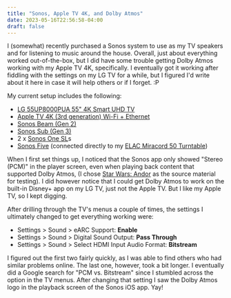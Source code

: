 ```yaml
---
title: "Sonos, Apple TV 4K, and Dolby Atmos"
date: 2023-05-16T22:56:58-04:00
draft: false
---
```


I (somewhat) recently purchased a Sonos system to use as my TV speakers and for listening to music around the house. Overall, just about everything worked out-of-the-box, but I did have some trouble getting Dolby Atmos working with my Apple TV 4K, specifically. I eventually got it working after fiddling with the settings on my LG TV for a while, but I figured I'd write about it here in case it will help others or if I forget. :P

My current setup includes the following:

* [LG 55UP8000PUA 55" 4K Smart UHD TV](https://www.amazon.com/gp/product/B08WHNFFR1/)
* [Apple TV 4K (3rd generation) Wi-Fi + Ethernet](https://support.apple.com/en-us/HT200008)
* [Sonos Beam (Gen 2)](https://www.sonos.com/en-us/shop/beam)
* [Sonos Sub (Gen 3)](https://www.sonos.com/en-us/shop/sub)
* 2 x [Sonos One SL](https://www.sonos.com/en-us/shop/one-sl)s
* [Sonos Five](https://www.sonos.com/en-us/shop/five) (connected directly to my [ELAC Miracord 50 Turntable](https://www.elac.com/category/turntables/miracord-50/))

When I first set things up, I noticed that the Sonos app only showed "Stereo (PCM)" in the player screen, even when playing back content that supported Dolby Atmos, (I chose [Star Wars: Andor](https://www.disneyplus.com/series/star-wars-andor/3xsQKWG00GL5) as the source material for testing). I did however notice that I could get Dolby Atmos to work on the built-in Disney+ app on my LG TV, just not the Apple TV. But I like my Apple TV, so I kept digging.

After drilling through the TV's menus a couple of times, the settings I ultimately changed to get everything working were:

* Settings > Sound > eARC Support: **Enable**
* Settings > Sound > Digital Sound Output: **Pass Through**
* Settings > Sound > Select HDMI Input Audio Format: **Bitstream**

I figured out the first two fairly quickly, as I was able to find others who had similar problems online. The last one, however, took a bit longer. I eventually did a Google search for "PCM vs. Bitstream" since I stumbled across the option in the TV menus. After changing that setting I saw the Dolby Atmos logo in the playback screen of the Sonos iOS app. Yay!
